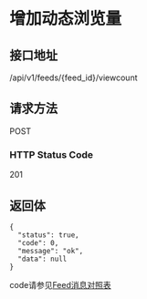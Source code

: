 # 增加动态浏览量

## 接口地址

/api/v1/feeds/{feed_id}/viewcount

## 请求方法

POST

### HTTP Status Code

201

## 返回体

```
{
  "status": true,
  "code": 0,
  "message": "ok",
  "data": null
}
```

code请参见[Feed消息对照表](Feed消息对照表.md)